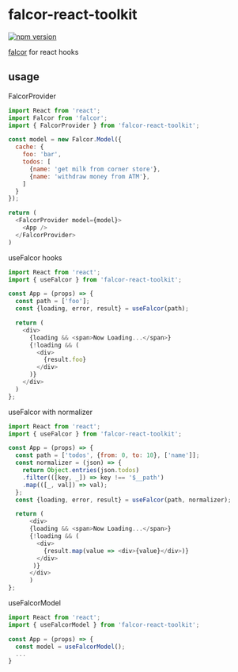 # falcor-react-toolkit

[![npm version](https://badge.fury.io/js/falcor-react-toolkit.svg)](https://badge.fury.io/js/falcor-react-toolkit)

[falcor](https://www.npmjs.com/package/falcor) for react hooks

## usage

FalcorProvider

```javascript
import React from 'react';
import Falcor from 'falcor';
import { FalcorProvider } from 'falcor-react-toolkit';

const model = new Falcor.Model({
  cache: {
    foo: 'bar',
    todos: [
      {name: 'get milk from corner store'},
      {name: 'withdraw money from ATM'},
    ]
  }
});

return (
  <FalcorProvider model={model}>
    <App />
  </FalcorProvider>
)
```

useFalcor hooks

```javascript
import React from 'react';
import { useFalcor } from 'falcor-react-toolkit';

const App = (props) => {
  const path = ['foo'];
  const {loading, error, result} = useFalcor(path);

  return (
    <div>
      {loading && <span>Now Loading...</span>}
      {!loading && (
        <div>
          {result.foo}
        </div>
      )}
    </div>
  )
};
```

useFalcor with normalizer

```javascript
import React from 'react';
import { useFalcor } from 'falcor-react-toolkit';

const App = (props) => {
  const path = ['todos', {from: 0, to: 10}, ['name']];
  const normalizer = (json) => {
    return Object.entries(json.todos)
    .filter(([key, _]) => key !== '$__path')
    .map(([_, val]) => val);
  };
  const {loading, error, result} = useFalcor(path, normalizer);

  return (
      <div>
      {loading && <span>Now Loading...</span>}
      {!loading && (
        <div>
          {result.map(value => <div>{value}</div>)}
        </div>
       )}
      </div>
      )
};
```

useFalcorModel

```javascript
import React from 'react';
import { useFalcorModel } from 'falcor-react-toolkit';

const App = (props) => {
  const model = useFalcorModel();
  ...
}
```
